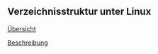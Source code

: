 ## Verzeichnisstruktur unter Linux

[Übersicht](/kapitel-2-dateisysteme/ubersicht.md)

[Beschreibung](/kapitel-2-dateisysteme/beschreibung.md)


